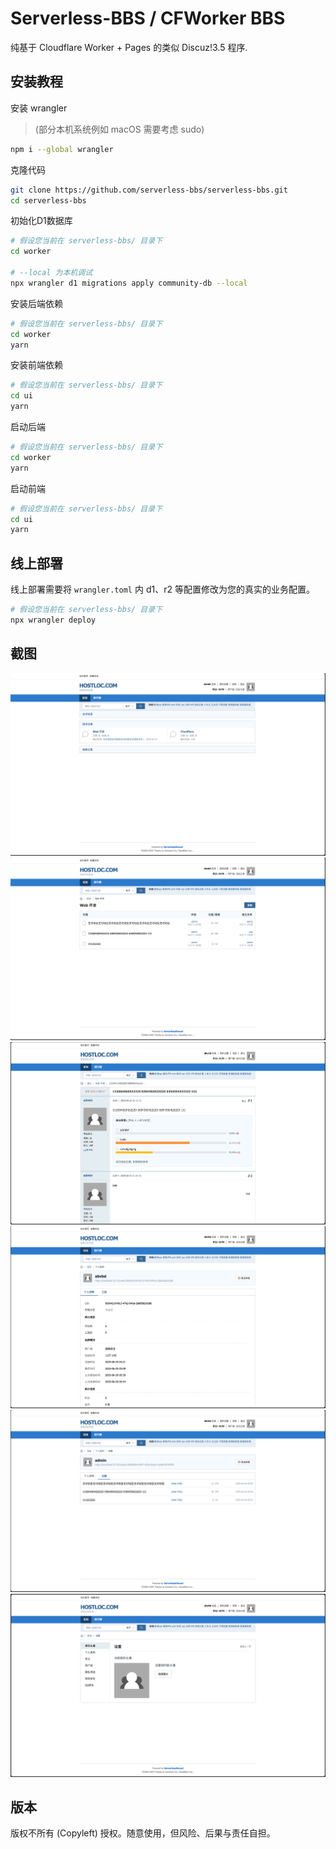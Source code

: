 # Serverless-BBS / CFWorker BBS

纯基于 Cloudflare Worker + Pages 的类似 Discuz!3.5 程序.

## 安装教程

安装 wrangler
> (部分本机系统例如 macOS 需要考虑 sudo)
```bash
npm i --global wrangler
```

克隆代码
```bash
git clone https://github.com/serverless-bbs/serverless-bbs.git
cd serverless-bbs
```

初始化D1数据库
```bash
# 假设您当前在 serverless-bbs/ 目录下
cd worker

# --local 为本机调试
npx wrangler d1 migrations apply community-db --local
```

安装后端依赖
```bash
# 假设您当前在 serverless-bbs/ 目录下
cd worker
yarn
```

安装前端依赖
```bash
# 假设您当前在 serverless-bbs/ 目录下
cd ui
yarn
```


启动后端
```bash
# 假设您当前在 serverless-bbs/ 目录下
cd worker
yarn
```

启动前端
```bash
# 假设您当前在 serverless-bbs/ 目录下
cd ui
yarn
```

## 线上部署

线上部署需要将 `wrangler.toml` 内 d1、r2 等配置修改为您的真实的业务配置。

```bash
# 假设您当前在 serverless-bbs/ 目录下
npx wrangler deploy
```

## 截图

![首页](docs/1.png)
![版块页](docs/2.png)
![帖子页](docs/3.png)
![他人资料页](docs/4.png)
![他人发帖页](docs/5.png)
![上传头像](docs/6.png)


## 版本
版权不所有 (Copyleft) 授权。随意使用，但风险、后果与责任自担。